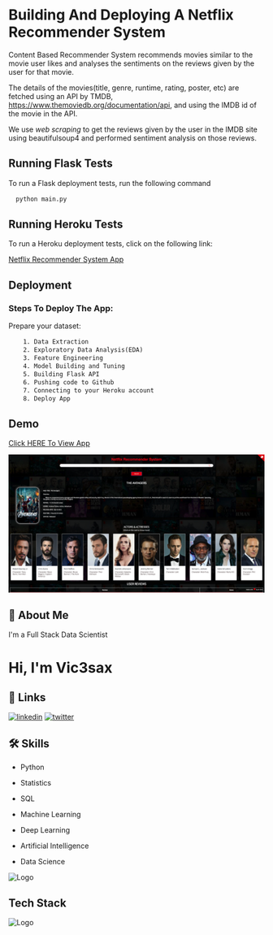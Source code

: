 
# **Building And Deploying A Netflix Recommender System**

Content Based Recommender System recommends movies similar to the movie user likes and analyses the sentiments on the reviews given by the user for that movie.

The details of the movies(title, genre, runtime, rating, poster, etc) are fetched using an API by TMDB, https://www.themoviedb.org/documentation/api, and using the IMDB id of the movie in the API. 

We use *web scraping* to get the reviews given by the user in the IMDB site using beautifulsoup4 and performed sentiment analysis on those reviews.
## Running Flask Tests

To run a Flask deployment tests, run the following command

```bash
  python main.py
```


## Running Heroku Tests

To run a Heroku deployment tests, click on the following link:

[Netflix Recommender System App](https://netflixrecommenderapp.herokuapp.com/)


## Deployment

### Steps To Deploy The App:

Prepare your dataset:

        1. Data Extraction
        2. Exploratory Data Analysis(EDA)
        3. Feature Engineering
        4. Model Building and Tuning
        5. Building Flask API
        6. Pushing code to Github
        7. Connecting to your Heroku account 
        8. Deploy App


## Demo

[Click HERE To View App](https://netflixrecommenderapp.herokuapp.com/)





![logo](https://github.com/MrBriit/Netflix-Recommender-System-and-Deployment/blob/main/net%20screenshot.png?raw=true)


## 🚀 About Me
I'm a Full Stack Data Scientist


# Hi, I'm Vic3sax


## 🔗 Links
[![linkedin](https://img.shields.io/badge/linkedin-0A66C2?style=for-the-badge&logo=linkedin&logoColor=white)](https://www.linkedin.com/in/victory-nnaji-8186231b7/)
[![twitter](https://img.shields.io/badge/twitter-1DA1F2?style=for-the-badge&logo=twitter&logoColor=white)](https://twitter.com/SaxVictory)


## 🛠 Skills
- Python  

- Statistics 

- SQL 
- Machine Learning 
- Deep Learning
- Artificial Intelligence
- Data Science





![Logo](https://github-readme-stats.vercel.app/api?username=Vic3sax&&show_icons=true&title_color=ffffff&icon_color=bb2acf&text_color=daf7dc&bg_color=151515)


## Tech Stack





![Logo](https://businesstoys.in/assets/programs/full-stack-data-science-professional-program/tools.png)




